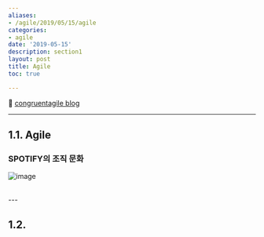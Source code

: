 ```yaml
---
aliases:
- /agile/2019/05/15/agile
categories:
- agile
date: '2019-05-15'
description: section1
layout: post
title: Agile
toc: true

---
```


📎 [congruentagile blog](https://congruentagile.com/2013/02/27/spotify/)

---

## 1.1. Agile

### SPOTIFY의 조직 문화

![image](https://user-images.githubusercontent.com/83441376/145659538-135eb6eb-a63d-43d9-b785-44e48fb8f31a.png)



<br>
---

## 1.2. 
